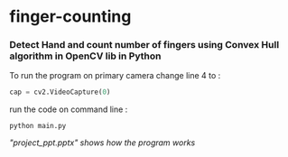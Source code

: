 # finger-counting
### Detect Hand and count number of fingers using Convex Hull algorithm in OpenCV lib in Python



To run the program on primary camera change line 4 to :
```python
cap = cv2.VideoCapture(0)
```

run the code on command line :
```command line
python main.py
```


_"project_ppt.pptx" shows how the program works_
